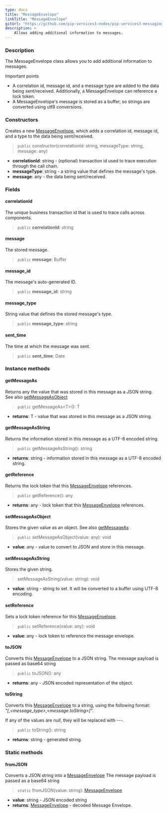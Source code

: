 ```yaml
---
type: docs
title: "MessageEnvelope"
linkTitle: "MessageEnvelope"
gitUrl: "https://github.com/pip-services3-nodex/pip-services3-messaging-nodex"
description: >
    Allows adding additional information to messages. 
---
```


### Description

The MessageEnvelope class allows you to add additional information to messages.

Important points

- A correlation id, message id, and a message type are added to the data being sent/received. Additionally, a MessageEnvelope can reference a lock token.
- A MessageEnvelope's message is stored as a buffer, so strings are converted using utf8 conversions.

### Constructors

Creates a new [MessageEnvelope](), which adds a correlation id, message id, and a type to the data being sent/received.

> `public` constructor(correlationId: string, messageType: string, message: any)

- **correlationId**: string - (optional) transaction id used to trace execution through the call chain.
- **messageType**: string - a string value that defines the message's type.
- **message**: any - the data being sent/received.

### Fields

<span class="hide-title-link">

#### correlationId
The unique business transaction id that is used to trace calls across components.

> `public` **correlationId**: string

#### message
The stored message.

> `public` **message**: Buffer

#### message_id
The message's auto-generated ID.

> `public` **message_id**: string

#### message_type
String value that defines the stored message's type.

> `public` **message_type**: string

#### sent_time
The time at which the message was sent.

> `public` **sent_time**: Date

</span>

### Instance methods

#### getMessageAs
Returns any the value that was stored in this message as a JSON string.  
See also [setMessageAsObject](#setmessageasobject)

> `public` getMessageAs\<T\>(): T 

- **returns**: T - value that was stored in this message as a JSON string.

#### getMessageAsString
Returns the information stored in this message as a UTF-8 encoded string.

> `public` getMessageAsString(): string

- **returns**: string - information stored in this message as a UTF-8 encoded string.

#### getReference
Returns the lock token that this [MessageEnvelope]() references.

> `public` getReference(): any

- **returns**: any - lock token that this [MessageEnvelope]() references.

#### setMessageAsObject
Stores the given value as an object.
See also [getMessageAs](#getmessageas)

> `public` setMessageAsObject(value: any): void

- **value**: any -  value to convert to JSON and store in this message.

#### setMessageAsString
Stores the given string.

> setMessageAsString(value: string): void

- **value**: string - string to set. It will be converted to a buffer using UTF-8 encoding.

#### setReference
Sets a lock token reference for this [MessageEnvelope]().

> `public` setReference(value: any): void

- **value**: any - lock token to reference the message envelope.

#### toJSON
Converts this [MessageEnvelope]() to a JSON string. The message payload is passed as base64 string

> `public` toJSON(): any

- **returns**: any - JSON encoded representation of the object.

#### toString
Converts this [MessageEnvelope]() to a string, using the following format:  
*"[<correlationId>,<message_type>,<message.toString>]"*.

If any of the values are *null*, they will be replaced with \-\-\-.

> `public` toString(): string

- **returns**: string - generated string.

### Static methods

#### fromJSON
Converts a JSON string into a [MessageEnvelope]() The message payload is passed as a base64 string

> `static` fromJSON(value: string): [MessageEnvelope]()

- **value**: string - JSON encoded string
- **returns**: [MessageEnvelope]() - decoded Message Envelope.


